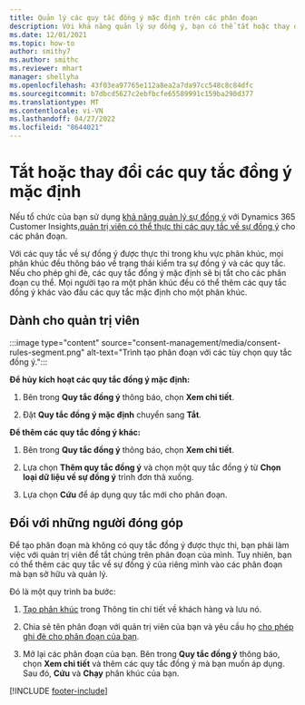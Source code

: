 ```yaml
---
title: Quản lý các quy tắc đồng ý mặc định trên các phân đoạn
description: Với khả năng quản lý sự đồng ý, bạn có thể tắt hoặc thay đổi các quy tắc đồng ý mặc định nếu tính năng ghi đè được bật.
ms.date: 12/01/2021
ms.topic: how-to
author: smithy7
ms.author: smithc
ms.reviewer: mhart
manager: shellyha
ms.openlocfilehash: 43f03ea97765e112a8ea2a7da97cc548c8c84dfc
ms.sourcegitcommit: b7dbcd5627c2ebfbcfe65589991c159ba290d377
ms.translationtype: MT
ms.contentlocale: vi-VN
ms.lasthandoff: 04/27/2022
ms.locfileid: "8644021"
---
```

# <a name="disable-or-change-default-consent-rules"></a>Tắt hoặc thay đổi các quy tắc đồng ý mặc định

Nếu tổ chức của bạn sử dụng [khả năng quản lý sự đồng ý](consent-management/overview.md) với Dynamics 365 Customer Insights,[quản trị viên có thể thực thi các quy tắc về sự đồng ý](activate-consent.md) cho các phân đoạn. 

Với các quy tắc về sự đồng ý được thực thi trong khu vực phân khúc, mọi phân khúc đều thông báo về trạng thái kiểm tra sự đồng ý và các quy tắc. Nếu cho phép ghi đè, các quy tắc đồng ý mặc định sẽ bị tắt cho các phân đoạn cụ thể. Mọi người tạo ra một phân khúc đều có thể thêm các quy tắc đồng ý khác vào đầu các quy tắc mặc định cho một phân khúc. 

## <a name="for-administrators"></a>Dành cho quản trị viên

:::image type="content" source="consent-management/media/consent-rules-segment.png" alt-text="Trình tạo phân đoạn với các tùy chọn quy tắc đồng ý.":::

**Để hủy kích hoạt các quy tắc đồng ý mặc định:**

1. Bên trong **Quy tắc đồng ý** thông báo, chọn **Xem chi tiết**. 

1. Đặt **Quy tắc đồng ý mặc định** chuyển sang **Tắt**.

**Để thêm các quy tắc đồng ý khác:**

1. Bên trong **Quy tắc đồng ý** thông báo, chọn **Xem chi tiết**. 

1. Lựa chọn **Thêm quy tắc đồng ý** và chọn một quy tắc đồng ý từ **Chọn loại dữ liệu về sự đồng ý** trình đơn thả xuống.

1. Lựa chọn **Cứu** để áp dụng quy tắc mới cho phân đoạn.

## <a name="for-contributors"></a>Đối với những người đóng góp

Để tạo phân đoạn mà không có quy tắc đồng ý được thực thi, bạn phải làm việc với quản trị viên để tắt chúng trên phân đoạn của mình. Tuy nhiên, bạn có thể thêm các quy tắc về sự đồng ý của riêng mình vào các phân đoạn mà bạn sở hữu và quản lý.

Đó là một quy trình ba bước: 
1. [Tạo phân khúc](segments.md) trong Thông tin chi tiết về khách hàng và lưu nó. 

1. Chia sẻ tên phân đoạn với quản trị viên của bạn và yêu cầu họ [cho phép ghi đè cho phân đoạn của bạn](activate-consent.md). 

1. Mở lại các phân đoạn của bạn. Bên trong **Quy tắc đồng ý** thông báo, chọn **Xem chi tiết** và thêm các quy tắc đồng ý mà bạn muốn áp dụng. Sau đó, **Cứu** và **Chạy** phân khúc của bạn.



[!INCLUDE [footer-include](includes/footer-banner.md)] 

